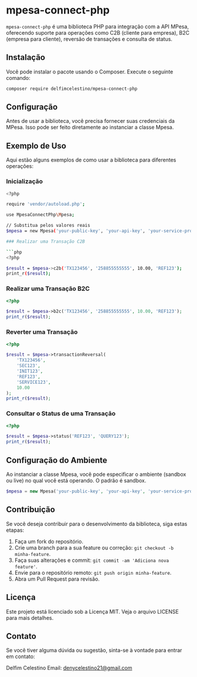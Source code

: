 # mpesa-connect-php

`mpesa-connect-php` é uma biblioteca PHP para integração com a API MPesa, oferecendo suporte para operações como C2B (cliente para empresa), B2C (empresa para cliente), reversão de transações e consulta de status.

## Instalação

Você pode instalar o pacote usando o Composer. Execute o seguinte comando:

```bash
composer require delfimcelestino/mpesa-connect-php
```
## Configuração

Antes de usar a biblioteca, você precisa fornecer suas credenciais da MPesa. Isso pode ser feito diretamente ao instanciar a classe Mpesa.

## Exemplo de Uso

Aqui estão alguns exemplos de como usar a biblioteca para diferentes operações:

### Inicialização

```bash
<?php

require 'vendor/autoload.php';

use MpesaConnectPhp\Mpesa;

// Substitua pelos valores reais
$mpesa = new Mpesa('your-public-key', 'your-api-key', 'your-service-provider-code', 'sandbox');

### Realizar uma Transação C2B

```php
<?php

$result = $mpesa->c2b('TX123456', '258855555555', 10.00, 'REF123');
print_r($result);
```
### Realizar uma Transação B2C

```php
<?php

$result = $mpesa->b2c('TX123456', '258855555555', 10.00, 'REF123');
print_r($result);
```
### Reverter uma Transação

```php
<?php

$result = $mpesa->transactionReversal(
    'TX123456',
    'SEC123',
    'INIT123',
    'REF123',
    'SERVICE123',
    10.00
);
print_r($result);
```

### Consultar o Status de uma Transação

```php
<?php

$result = $mpesa->status('REF123', 'QUERY123');
print_r($result);
```

## Configuração do Ambiente

Ao instanciar a classe Mpesa, você pode especificar o ambiente (sandbox ou live) no qual você está operando. O padrão é sandbox.

```php
$mpesa = new Mpesa('your-public-key', 'your-api-key', 'your-service-provider-code', 'sandbox');
```

## Contribuição

Se você deseja contribuir para o desenvolvimento da biblioteca, siga estas etapas:

1. Faça um fork do repositório.
2. Crie uma branch para a sua feature ou correção: `git checkout -b minha-feature`.
3. Faça suas alterações e commit: `git commit -am 'Adiciona nova feature'`.
4. Envie para o repositório remoto: `git push origin minha-feature`.
5. Abra um Pull Request para revisão.


## Licença

Este projeto está licenciado sob a Licença MIT. Veja o arquivo LICENSE para mais detalhes.

## Contato

Se você tiver alguma dúvida ou sugestão, sinta-se à vontade para entrar em contato:

Delfim Celestino
Email: [denycelestino21@gmail.com](mailto:denycelestino21@gmail.com)
